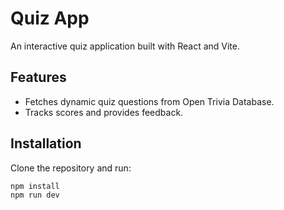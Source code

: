 # Quiz App
An interactive quiz application built with React and Vite.
## Features
- Fetches dynamic quiz questions from Open Trivia Database.
- Tracks scores and provides feedback.
## Installation
Clone the repository and run:
```bash
npm install
npm run dev
